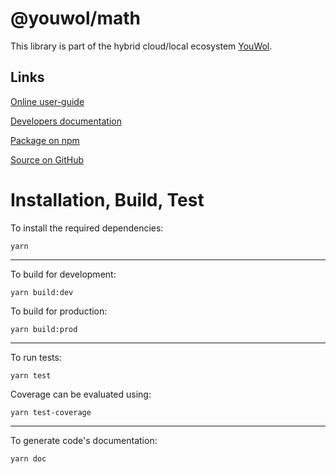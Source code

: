 # @youwol/math



This library is part of the hybrid cloud/local ecosystem
[YouWol](https://platform.youwol.com/applications/@youwol/platform/latest).

## Links

[Online user-guide](https://l.youwol.com/doc/@youwol/math)

[Developers documentation](https://platform.youwol.com/applications/@youwol/cdn-explorer/latest?package=@youwol/math&tab=doc)

[Package on npm](https://www.npmjs.com/package/@youwol/math)

[Source on GitHub](https://github.com/youwol/math)

# Installation, Build, Test

To install the required dependencies:

```shell
yarn
```

---

To build for development:

```shell
yarn build:dev
```

To build for production:

```shell
yarn build:prod
```

---

To run tests:

```shell
yarn test
```

Coverage can be evaluated using:

```shell
yarn test-coverage
```

---

To generate code's documentation:

```shell
yarn doc
```
